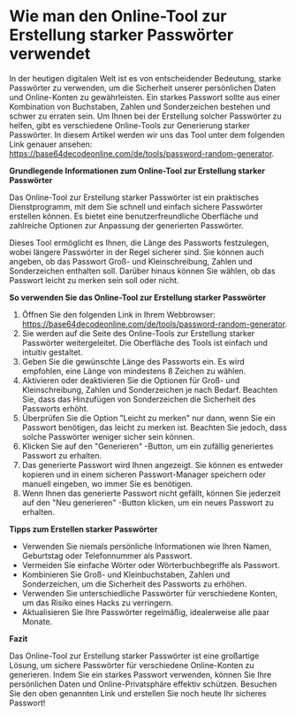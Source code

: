 Wie man den Online-Tool zur Erstellung starker Passwörter verwendet
===================================================================

In der heutigen digitalen Welt ist es von entscheidender Bedeutung, starke Passwörter zu verwenden, um die Sicherheit unserer persönlichen Daten und Online-Konten zu gewährleisten. Ein starkes Passwort sollte aus einer Kombination von Buchstaben, Zahlen und Sonderzeichen bestehen und schwer zu erraten sein. Um Ihnen bei der Erstellung solcher Passwörter zu helfen, gibt es verschiedene Online-Tools zur Generierung starker Passwörter. In diesem Artikel werden wir uns das Tool unter dem folgenden Link genauer ansehen: <https://base64decodeonline.com/de/tools/password-random-generator>.

**Grundlegende Informationen zum Online-Tool zur Erstellung starker Passwörter**

Das Online-Tool zur Erstellung starker Passwörter ist ein praktisches Dienstprogramm, mit dem Sie schnell und einfach sichere Passwörter erstellen können. Es bietet eine benutzerfreundliche Oberfläche und zahlreiche Optionen zur Anpassung der generierten Passwörter.

Dieses Tool ermöglicht es Ihnen, die Länge des Passworts festzulegen, wobei längere Passwörter in der Regel sicherer sind. Sie können auch angeben, ob das Passwort Groß- und Kleinschreibung, Zahlen und Sonderzeichen enthalten soll. Darüber hinaus können Sie wählen, ob das Passwort leicht zu merken sein soll oder nicht.

**So verwenden Sie das Online-Tool zur Erstellung starker Passwörter**

1. Öffnen Sie den folgenden Link in Ihrem Webbrowser: <https://base64decodeonline.com/de/tools/password-random-generator>.
2. Sie werden auf die Seite des Online-Tools zur Erstellung starker Passwörter weitergeleitet. Die Oberfläche des Tools ist einfach und intuitiv gestaltet.
3. Geben Sie die gewünschte Länge des Passworts ein. Es wird empfohlen, eine Länge von mindestens 8 Zeichen zu wählen.
4. Aktivieren oder deaktivieren Sie die Optionen für Groß- und Kleinschreibung, Zahlen und Sonderzeichen je nach Bedarf. Beachten Sie, dass das Hinzufügen von Sonderzeichen die Sicherheit des Passworts erhöht.
5. Überprüfen Sie die Option "Leicht zu merken" nur dann, wenn Sie ein Passwort benötigen, das leicht zu merken ist. Beachten Sie jedoch, dass solche Passwörter weniger sicher sein können.
6. Klicken Sie auf den "Generieren" -Button, um ein zufällig generiertes Passwort zu erhalten.
7. Das generierte Passwort wird Ihnen angezeigt. Sie können es entweder kopieren und in einem sicheren Passwort-Manager speichern oder manuell eingeben, wo immer Sie es benötigen.
8. Wenn Ihnen das generierte Passwort nicht gefällt, können Sie jederzeit auf den "Neu generieren" -Button klicken, um ein neues Passwort zu erhalten.

**Tipps zum Erstellen starker Passwörter**

- Verwenden Sie niemals persönliche Informationen wie Ihren Namen, Geburtstag oder Telefonnummer als Passwort.
- Vermeiden Sie einfache Wörter oder Wörterbuchbegriffe als Passwort.
- Kombinieren Sie Groß- und Kleinbuchstaben, Zahlen und Sonderzeichen, um die Sicherheit des Passworts zu erhöhen.
- Verwenden Sie unterschiedliche Passwörter für verschiedene Konten, um das Risiko eines Hacks zu verringern.
- Aktualisieren Sie Ihre Passwörter regelmäßig, idealerweise alle paar Monate.

**Fazit**

Das Online-Tool zur Erstellung starker Passwörter ist eine großartige Lösung, um sichere Passwörter für verschiedene Online-Konten zu generieren. Indem Sie ein starkes Passwort verwenden, können Sie Ihre persönlichen Daten und Online-Privatsphäre effektiv schützen. Besuchen Sie den oben genannten Link und erstellen Sie noch heute Ihr sicheres Passwort!